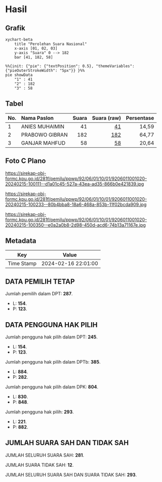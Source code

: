 # Hasil

## Grafik

```mermaid
xychart-beta
    title "Perolehan Suara Nasional"
    x-axis [01, 02, 03]
    y-axis "Suara" 0 --> 182
    bar [41, 182, 58]
```

```mermaid
%%{init: {"pie": {"textPosition": 0.5}, "themeVariables": {"pieOuterStrokeWidth": "5px"}} }%%
pie showData
    "1" : 41
    "2" : 182
    "3" : 58
```

## Tabel

| No. | Nama Paslon    | Suara | Suara (raw) | Persentase |
|:--- |:-------------- | -----:| -----------:| ----------:|
| 1   | ANIES MUHAIMIN | 41    | [41][p-1]   | 14,59      |
| 2   | PRABOWO GIBRAN | 182   | [182][p-2]  | 64,77      |
| 3   | GANJAR MAHFUD  | 58    | [58][p-3]   | 20,64      |


[p-1]: https://github.com/gigit-pemilu/pemilu-2024/blob/main/pilpres/hitung-suara/sub/92-papua-barat/sub/06-teluk-bintuni/sub/01-bintuni/sub/1001-bintuni-timur/sub/020-tps/sub/paslon-1.txt
[p-2]: https://github.com/gigit-pemilu/pemilu-2024/blob/main/pilpres/hitung-suara/sub/92-papua-barat/sub/06-teluk-bintuni/sub/01-bintuni/sub/1001-bintuni-timur/sub/020-tps/sub/paslon-2.txt
[p-3]: https://github.com/gigit-pemilu/pemilu-2024/blob/main/pilpres/hitung-suara/sub/92-papua-barat/sub/06-teluk-bintuni/sub/01-bintuni/sub/1001-bintuni-timur/sub/020-tps/sub/paslon-3.txt

## Foto C Plano

https://sirekap-obj-formc.kpu.go.id/281f/pemilu/ppwp/92/06/01/10/01/9206011001020-20240215-100111--d1a01c45-527a-43ea-ad35-866b0e421839.jpg

https://sirekap-obj-formc.kpu.go.id/281f/pemilu/ppwp/92/06/01/10/01/9206011001020-20240215-100233--80b4bba8-18a6-468a-853b-11f02bcda909.jpg

https://sirekap-obj-formc.kpu.go.id/281f/pemilu/ppwp/92/06/01/10/01/9206011001020-20240215-100350--e0a2a0b8-2d98-450d-acd6-74b13a71167e.jpg


## Metadata

| Key        | Value               |
| ---------- | ------------------- |
| Time Stamp | 2024-02-16 22:01:00 |


## DATA PEMILIH TETAP

Jumlah pemilih dalam DPT: **287**.
 * L: **154**.
 * P: **123**.

## DATA PENGGUNA HAK PILIH

Jumlah pengguna hak pilih dalam DPT: **245**.
 * L: **154**.
 * P: **123**.

Jumlah pengguna hak pilih dalam DPTb: **385**.
 * L: **884**.
 * P: **282**.

Jumlah pengguna hak pilih dalam DPK: **804**.
 * L: **830**.
 * P: **848**.

Jumlah pengguna hak pilih: **293**.
 * L: **221**.
 * P: **882**.

## JUMLAH SUARA SAH DAN TIDAK SAH

JUMLAH SELURUH SUARA SAH: **281**.

JUMLAH SUARA TIDAK SAH: **12**.

JUMLAH SELURUH SUARA SAH DAN SUARA TIDAK SAH: **293**.


